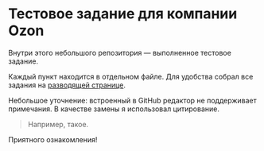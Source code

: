 # Тестовое задание для компании Ozon

Внутри этого небольшого репозитория — выполненное тестовое задание.

Каждый пункт находится в отдельном файле. Для удобства собрал все задания на [разводящей странице](folder-with-test-task/index.md).

Небольшое уточнение: встроенный в GitHub редактор не поддерживает примечания. В качестве замены я использовал цитирование.

> Например, такое.

Приятного ознакомления!